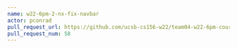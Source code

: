 ```yaml
---
name: w22-6pm-2-nx-fix-navbar
actor: pconrad
pull_request_url: https://github.com/ucsb-cs156-w22/team04-w22-6pm-courses/pull/58
pull_request_num: 58
---
```

